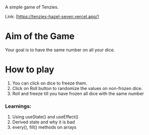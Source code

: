 A simple game of Tenzies.

Link: [https://tenzies-hazel-seven.vercel.app/]

# Aim of the Game
Your goal is to have the same number on all your dice.

# How to play
1. You can click on dice to freeze them.
2. Click on Roll button to randomize the values on non-frozen dice.
3. Roll and freeze till you have frozen all dice with the same number 


### Learnings:
1. Using useState() and useEffect()
2. Derived state and why it is bad
3. every(), fill() methods on arrays
